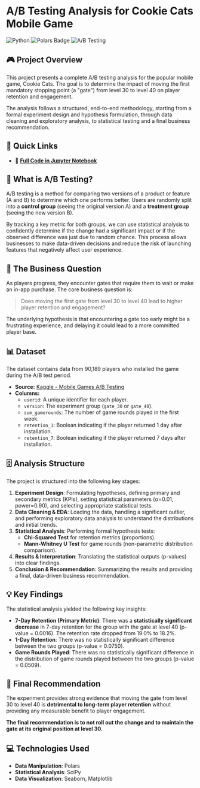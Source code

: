 # A/B Testing Analysis for Cookie Cats Mobile Game
![Python](https://img.shields.io/badge/Python-3776AB?style=for-the-badge&logo=python&logoColor=white)
![Polars Badge](https://img.shields.io/badge/Polars-0075FF?logo=polars&logoColor=fff&style=for-the-badge)
![A/B Testing](https://img.shields.io/badge/A\/B_Testing-F6AE2D?style=for-the-badge)

## 🎮 Project Overview

This project presents a complete A/B testing analysis for the popular mobile game, Cookie Cats. The goal is to determine the impact of moving the first mandatory stopping point (a "gate") from level 30 to level 40 on player retention and engagement.

The analysis follows a structured, end-to-end methodology, starting from a formal experiment design and hypothesis formulation, through data cleaning and exploratory analysis, to statistical testing and a final business recommendation.

## 🔗 Quick Links
* 📓 **[Full Code in Jupyter Notebook](link)**

## 🧪 What is A/B Testing?
A/B testing is a method for comparing two versions of a product or feature (A and B) to determine which one performs better. Users are randomly split into a **control group** (seeing the original version A) and a **treatment group** (seeing the new version B).

By tracking a key metric for both groups, we can use statistical analysis to confidently determine if the change had a significant impact or if the observed difference was just due to random chance. This process allows businesses to make data-driven decisions and reduce the risk of launching features that negatively affect user experience.


## 🎯 The Business Question

As players progress, they encounter gates that require them to wait or make an in-app purchase. The core business question is:

> Does moving the first gate from level 30 to level 40 lead to higher player retention and engagement?

The underlying hypothesis is that encountering a gate too early might be a frustrating experience, and delaying it could lead to a more committed player base.



## 📊 Dataset

The dataset contains data from 90,189 players who installed the game during the A/B test period.

* **Source:** [Kaggle - Mobile Games A/B Testing](https://www.kaggle.com/datasets/mursideyarkin/mobile-games-ab-testing-cookie-cats/data)
* **Columns:**
    * `userid`: A unique identifier for each player.
    * `version`: The experiment group (`gate_30` or `gate_40`).
    * `sum_gamerounds`: The number of game rounds played in the first week.
    * `retention_1`: Boolean indicating if the player returned 1 day after installation.
    * `retention_7`: Boolean indicating if the player returned 7 days after installation.



## 🗄️ Analysis Structure

The project is structured into the following key stages:

1.  **Experiment Design**: Formulating hypotheses, defining primary and secondary metrics (KPIs), setting statistical parameters (α=0.01, power=0.90), and selecting appropriate statistical tests.
2.  **Data Cleaning & EDA**: Loading the data, handling a significant outlier, and performing exploratory data analysis to understand the distributions and initial trends.
3.  **Statistical Analysis**: Performing formal hypothesis tests:
    * **Chi-Squared Test** for retention metrics (proportions).
    * **Mann-Whitney U Test** for game rounds (non-parametric distribution comparison).
4.  **Results & Interpretation**: Translating the statistical outputs (p-values) into clear findings.
5.  **Conclusion & Recommendation**: Summarizing the results and providing a final, data-driven business recommendation.



## 💡 Key Findings

The statistical analysis yielded the following key insights:

* **7-Day Retention (Primary Metric)**: There was a **statistically significant decrease** in 7-day retention for the group with the gate at level 40 (p-value = 0.0016). The retention rate dropped from 19.0% to 18.2%.
* **1-Day Retention**: There was no statistically significant difference between the two groups (p-value = 0.0750).
* **Game Rounds Played**: There was no statistically significant difference in the distribution of game rounds played between the two groups (p-value = 0.0509).



## 🚀 Final Recommendation 

The experiment provides strong evidence that moving the gate from level 30 to level 40 is **detrimental to long-term player retention** without providing any measurable benefit to player engagement.

**The final recommendation is to not roll out the change and to maintain the gate at its original position at level 30.**



## 💻 Technologies Used

* **Data Manipulation**: Polars
* **Statistical Analysis**: SciPy
* **Data Visualization**: Seaborn, Matplotlib
